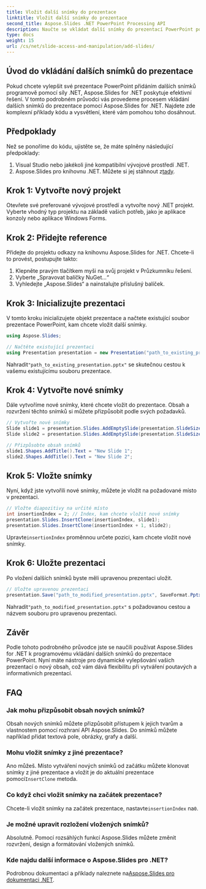 ```yaml
---
title: Vložit další snímky do prezentace
linktitle: Vložit další snímky do prezentace
second_title: Aspose.Slides .NET PowerPoint Processing API
description: Naučte se vkládat další snímky do prezentací PowerPoint pomocí Aspose.Slides for .NET. Tento podrobný průvodce poskytuje příklady zdrojového kódu a podrobné pokyny pro bezproblémové vylepšení vašich prezentací. Přizpůsobitelný obsah, tipy na vkládání a časté dotazy v ceně.
type: docs
weight: 15
url: /cs/net/slide-access-and-manipulation/add-slides/
---
```


## Úvod do vkládání dalších snímků do prezentace

Pokud chcete vylepšit své prezentace PowerPoint přidáním dalších snímků programově pomocí síly .NET, Aspose.Slides for .NET poskytuje efektivní řešení. V tomto podrobném průvodci vás provedeme procesem vkládání dalších snímků do prezentace pomocí Aspose.Slides for .NET. Najdete zde komplexní příklady kódu a vysvětlení, které vám pomohou toho dosáhnout.

## Předpoklady

Než se ponoříme do kódu, ujistěte se, že máte splněny následující předpoklady:

1. Visual Studio nebo jakékoli jiné kompatibilní vývojové prostředí .NET.
2.  Aspose.Slides pro knihovnu .NET. Můžete si jej stáhnout z[tady](https://releases.aspose.com/slides/net/).

## Krok 1: Vytvořte nový projekt

Otevřete své preferované vývojové prostředí a vytvořte nový .NET projekt. Vyberte vhodný typ projektu na základě vašich potřeb, jako je aplikace konzoly nebo aplikace Windows Forms.

## Krok 2: Přidejte reference

Přidejte do projektu odkazy na knihovnu Aspose.Slides for .NET. Chcete-li to provést, postupujte takto:

1. Klepněte pravým tlačítkem myši na svůj projekt v Průzkumníku řešení.
2. Vyberte „Spravovat balíčky NuGet...“
3. Vyhledejte „Aspose.Slides“ a nainstalujte příslušný balíček.

## Krok 3: Inicializujte prezentaci

V tomto kroku inicializujete objekt prezentace a načtete existující soubor prezentace PowerPoint, kam chcete vložit další snímky.

```csharp
using Aspose.Slides;

// Načtěte existující prezentaci
using Presentation presentation = new Presentation("path_to_existing_presentation.pptx");
```

 Nahradit`"path_to_existing_presentation.pptx"` se skutečnou cestou k vašemu existujícímu souboru prezentace.

## Krok 4: Vytvořte nové snímky

Dále vytvoříme nové snímky, které chcete vložit do prezentace. Obsah a rozvržení těchto snímků si můžete přizpůsobit podle svých požadavků.

```csharp
// Vytvořte nové snímky
Slide slide1 = presentation.Slides.AddEmptySlide(presentation.SlideSize);
Slide slide2 = presentation.Slides.AddEmptySlide(presentation.SlideSize);

// Přizpůsobte obsah snímků
slide1.Shapes.AddTitle().Text = "New Slide 1";
slide2.Shapes.AddTitle().Text = "New Slide 2";
```

## Krok 5: Vložte snímky

Nyní, když jste vytvořili nové snímky, můžete je vložit na požadované místo v prezentaci.

```csharp
// Vložte diapozitivy na určité místo
int insertionIndex = 2; // Index, kam chcete vložit nové snímky
presentation.Slides.InsertClone(insertionIndex, slide1);
presentation.Slides.InsertClone(insertionIndex + 1, slide2);
```

 Upravte`insertionIndex` proměnnou určete pozici, kam chcete vložit nové snímky.

## Krok 6: Uložte prezentaci

Po vložení dalších snímků byste měli upravenou prezentaci uložit.

```csharp
// Uložte upravenou prezentaci
presentation.Save("path_to_modified_presentation.pptx", SaveFormat.Pptx);
```

 Nahradit`"path_to_modified_presentation.pptx"` s požadovanou cestou a názvem souboru pro upravenou prezentaci.

## Závěr

Podle tohoto podrobného průvodce jste se naučili používat Aspose.Slides for .NET k programovému vkládání dalších snímků do prezentace PowerPoint. Nyní máte nástroje pro dynamické vylepšování vašich prezentací o nový obsah, což vám dává flexibilitu při vytváření poutavých a informativních prezentací.

## FAQ

### Jak mohu přizpůsobit obsah nových snímků?

Obsah nových snímků můžete přizpůsobit přístupem k jejich tvarům a vlastnostem pomocí rozhraní API Aspose.Slides. Do snímků můžete například přidat textová pole, obrázky, grafy a další.

### Mohu vložit snímky z jiné prezentace?

 Ano můžeš. Místo vytváření nových snímků od začátku můžete klonovat snímky z jiné prezentace a vložit je do aktuální prezentace pomocí`InsertClone` metoda.

### Co když chci vložit snímky na začátek prezentace?

 Chcete-li vložit snímky na začátek prezentace, nastavte`insertionIndex` na`0`.

### Je možné upravit rozložení vložených snímků?

Absolutně. Pomocí rozsáhlých funkcí Aspose.Slides můžete změnit rozvržení, design a formátování vložených snímků.

### Kde najdu další informace o Aspose.Slides pro .NET?

 Podrobnou dokumentaci a příklady naleznete na[Aspose.Slides pro dokumentaci .NET](https://reference.aspose.com/slides/net/).